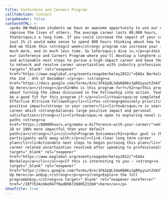 ```yaml
---
title: Conference and Careers Program
callToAction: Contact
largeHeader: false
contentHTML: >-
  <p>As UW-Madison students we have an awesome opportunity to use our careers to
  improve the lives of others. The average career lasts 80,000 hours,
  that&rsquo;s a long time. If you could increase the impact of your career by
  just 1% it would make sense to spend 800 hours thinking about how to do that.
  And we think this <strong>2 week</strong> program can increase your impact by
  much more, and in much less time. So let&rsquo;s dive in.</p><p>Join us for
  our Conference and Careers Program where you'll develop a longterm career plan
  and actionable next steps to pursue a high-impact career and have the chance
  to network and resolve career uncertainties with industry professionals at <a
  target="_blank" rel="noopener"
  href="https://www.eaglobal.org/events/eagxberkeley2022/">EAGx Berkeley </a>on
  the 2nd - 4th of December.</p><p>💡 <strong><a
  href="https://docs.google.com/forms/d/e/1FAIpQLSdaHQ6KvJpROyyuztZnkVT69Ct1qIIEjEo_Y_qixzdiD0qZSA/viewform?usp=sf_link">Sign
  Up Here</a></strong></p><h2>Who is this program for?</h2><p>This program is
  about turning the ideas discussed in the Fellowship into action. You&rsquo;d
  be a good fit for this program if:</p><ul><li>You&rsquo;ve completed an
  Effective Altruism Fellowship</li><li>You <strong>genuinely prioritise
  positive impact</strong> in your career</li><li>You&rsquo;re in search of a
  career which <strong>balances large positive impact and personal
  satisfaction</strong></li><li>You&rsquo;re open to exploring novel career
  paths <strong><a
  href="https://80000hours.org/make-a-difference-with-your-career/">which may be
  10 or 100x more impactful than your default
  path</a></strong></li></ul><h2>Program Outcomes</h2><p>Our goal is that
  participants walk away with:</p><ul><li>A clear long term career
  plan</li><li>Actionable next steps to begin pursuing this plan</li><li>Most
  career related uncertainties resolved after speaking to professionals at <a
  target="_blank" rel="noopener"
  href="https://www.eaglobal.org/events/eagxberkeley2022/">EAGx
  Berkeley</a></li></ul><p>If this is interesting to you 💡 <strong><a
  target="_blank" rel="noopener"
  href="https://docs.google.com/forms/d/e/1FAIpQLSdaHQ6KvJpROyyuztZnkVT69Ct1qIIEjEo_Y_qixzdiD0qZSA/viewform?usp=sf_link">Sign
  Up Here</a>.&nbsp;</strong></p><p><strong>Explore the full
  program&nbsp;</strong><a target="_blank" rel="noopener noreferrer"
  href="/28f7534cb6e947f0ad896726005215b0">here</a></p>
showTitle: true
---
```

